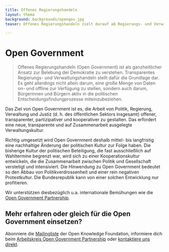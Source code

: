 ```yaml
---
title: Offenes Regierungshandeln
layout: thema
background: backgrounds/opengov.jpg
teaser: Offenes Regierungshandeln zielt darauf ab Regierungs- und Verwaltungshandeln transparenter und partizipativer zu gestalten.

---
```

# Open Government

>Offenes Regierungshandeln (Open Government) ist als ganzheitlicher Ansatz zur Belebung der Demokratie zu verstehen. Transparentes Regierungs- und Verwaltungshandeln stellt dafür die Grundlage dar. Es geht allerdings nicht allein darum, eine große Menge von Daten on- und offline zur Verfügung zu stellen, sondern auch darum, Bürgerinnen und Bürgern aktiv in die politischen Entscheidungsfindungprozesse miteinzubeziehen.

Das Ziel von Open Government ist es, die Arbeit von Politik, Regierung, Verwaltung und Justiz (d. h. des öffentlichen Sektors insgesamt) offener, transparenter, partizipativer und kooperativer zu gestalten. Das erfordert eine neue, transparente und auf Zusammenarbeit ausgelegte Verwaltungskultur.

Richtig umgesetzt wird Open Government deshalb mittel- bis langfristig eine nachhaltige Änderung der politischen Kultur zur Folge haben. Die bisherige Kultur der politischen Beteiligung, die fast ausschließlich auf Wahltermine begrenzt war, wird sich zu einer Kooperationskultur entwickeln, die die Zusammenarbeit zwischen Politik und Gesellschaft verstetigt und intensiviert. Die Hinwendung zu Open Government bedeutet so den Abbau von Politikverdrossenheit und einer rein negativen Protestkultur. Die Bundesrepublik kann von einer solchen Entwicklung nur profitieren.

Wir unterstützen diesbezüglich u.a. internationale Bemühungen wie die [Open Government Partnership](http://www.opengovpartnership.org/).

## Mehr erfahren oder gleich für die Open Government einsetzen?

Abonniere die [Mailingliste](https://lists.okfn.org/mailman/listinfo/okfn-de) der Open Knowledge Foundation, informiere dich beim [Arbeitskreis Open Government Partnership](http://www.opengovpartnership.de/) oder [kontaktiere uns direkt](mailto:info@okfn.de).
